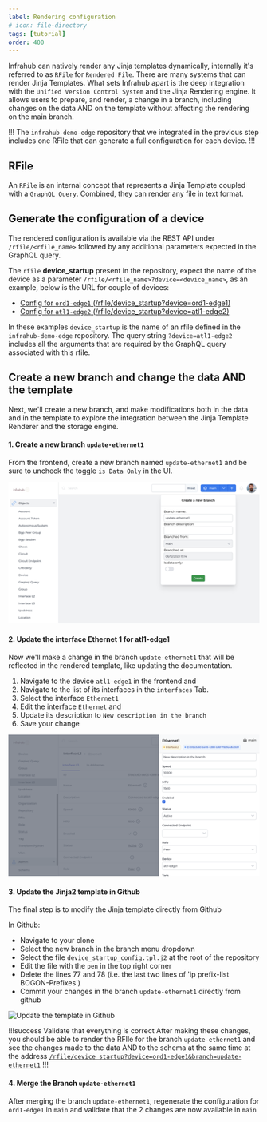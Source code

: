 ```yaml
---
label: Rendering configuration
# icon: file-directory
tags: [tutorial]
order: 400
---
```


Infrahub can natively render any Jinja templates dynamically, internally it's referred to as `RFile` for `Rendered File`.
There are many systems that can render Jinja Templates. What sets Infrahub apart is the deep integration with the `Unified Version Control System` and the Jinja Rendering engine. It allows users to prepare, and render, a change in a branch, including changes on the data AND on the template without affecting the rendering on the main branch. 

!!!
The `infrahub-demo-edge` repository that we integrated in the previous step includes one RFile that can generate a full configuration for each device.
!!!

## RFile

An `RFile` is an internal concept that represents a Jinja Template coupled with a `GraphQL Query`. Combined, they can render any file in text format.

## Generate the configuration of a device

The rendered configuration is available via the REST API under `/rfile/<rfile_name>` followed by any additional parameters expected in the GraphQL query.

The `rfile` **device_startup** present in the repository, expect the name of the device as a parameter `/rfile/<rfile_name>?device=<device_name>`, as an example, below is the URL for couple of devices:

- [Config for `ord1-edge1` (/rfile/device_startup?device=ord1-edge1)](http://localhost:8000/rfile/device_startup?device=ord1-edge1)
- [Config for `atl1-edge2` (/rfile/device_startup?device=atl1-edge2)](http://localhost:8000/rfile/device_startup?device=atl1-edge2)

In these examples `device_startup` is the name of an rfile defined in the `infrahub-demo-edge` repository. The query string `?device=atl1-edge2` includes all the arguments that are required by the GraphQL query associated with this rfile.
## Create a new branch and change the data AND the template
Next, we'll create a new branch, and make modifications both in the data and in the template to explore the integration between the Jinja Template Renderer and the storage engine.

#### 1. Create a new branch `update-ethernet1`

From the frontend, create a new branch named `update-ethernet1` and be sure to uncheck the toggle `is Data Only` in the UI.

![Create a new branch (not with Data Only)](../media/tutorial/tutorial_6_branch_creation.png)

#### 2. Update the interface Ethernet 1 for atl1-edge1

Now we'll make a change in the branch `update-ethernet1` that will be reflected in the rendered template, like updating the documentation.

1. Navigate to the device `atl1-edge1` in the frontend and
2. Navigate to the list of its interfaces in the `interfaces` Tab.
3. Select the interface `Ethernet1`
4. Edit the interface `Ethernet` and
5. Update its description to `New description in the branch`
6. Save your change

![Update the description for the interface Ethernet1](../media/tutorial/tutorial_6_interface_update.png)

#### 3. Update the Jinja2 template in Github

The final step is to modify the Jinja template directly from Github

In Github:
- Navigate to your clone
- Select the new branch in the branch menu dropdown
- Select the file `device_startup_config.tpl.j2` at the root of the repository
- Edit the file with the `pen` in the top right corner
- Delete the lines 77 and 78 (i.e. the last two lines of 'ip prefix-list BOGON-Prefixes')
- Commit your changes in the branch `update-ethernet1` directly from github

![Update the template in Github](../media/tutorial_rfile_update_jinja.gif)


!!!success Validate that everything is correct
After making these changes, you should be able to render the RFIle for the branch `update-ethernet1` and see the changes made to the data AND to the schema at the same time at the address 
[`/rfile/device_startup?device=ord1-edge1&branch=update-ethernet1`](http://localhost:8000/rfile/device_startup?device=ord1-edge1&branch=update-ethernet1)
!!!

#### 4. Merge the Branch `update-ethernet1`

After merging the branch `update-ethernet1`, regenerate the configuration for `ord1-edge1` in `main` and validate that the 2 changes are now available in `main`
